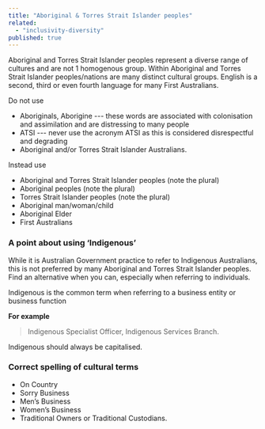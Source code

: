 ```yaml
---
title: "Aboriginal & Torres Strait Islander peoples"
related:
  - "inclusivity-diversity"
published: true
---
```


Aboriginal and Torres Strait Islander peoples represent a diverse range of cultures and are not 1 homogenous group. Within Aboriginal and Torres Strait Islander peoples/nations are many distinct cultural groups. English is a second, third or even fourth language for many First Australians.

Do not use

- Aboriginals, Aborigine --- these words are associated with colonisation and assimilation and are distressing to many people
- ATSI --- never use the acronym ATSI as this is considered disrespectful and degrading
- Aboriginal and/or Torres Strait Islander Australians.

Instead use

- Aboriginal and Torres Strait Islander peoples (note the plural)
- Aboriginal peoples (note the plural)
- Torres Strait Islander peoples (note the plural)
- Aboriginal man/woman/child
- Aboriginal Elder
- First Australians

### A point about using ‘Indigenous’

While it is Australian Government practice to refer to Indigenous Australians, this is not preferred by many Aboriginal and Torres Strait Islander peoples. Find an alternative when you can, especially when referring to individuals.

Indigenous is the common term when referring to a business entity or business function

**For example**

> Indigenous Specialist Officer, Indigenous Services Branch.

Indigenous should always be capitalised.

### Correct spelling of cultural terms

- On Country
- Sorry Business
- Men’s Business
- Women’s Business
- Traditional Owners or Traditional Custodians.
